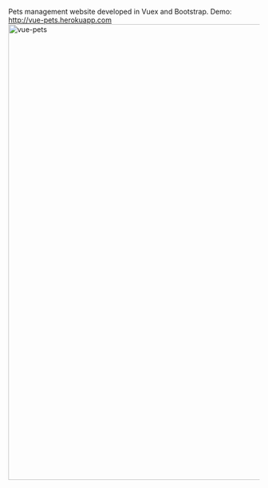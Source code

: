 Pets management website developed in Vuex and Bootstrap.
Demo: http://vue-pets.herokuapp.com
<img width="913" alt="vue-pets" src="https://user-images.githubusercontent.com/61420084/112018123-9507b980-8b2e-11eb-8c4f-0ab52be22295.png">